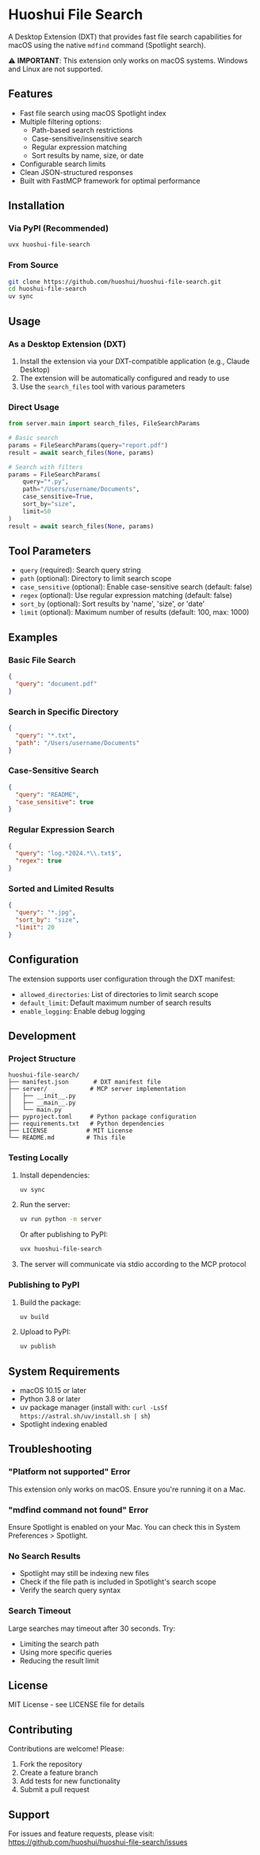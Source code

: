 # Huoshui File Search

A Desktop Extension (DXT) that provides fast file search capabilities for macOS using the native `mdfind` command (Spotlight search).

⚠️ **IMPORTANT**: This extension only works on macOS systems. Windows and Linux are not supported.

## Features

- Fast file search using macOS Spotlight index
- Multiple filtering options:
  - Path-based search restrictions
  - Case-sensitive/insensitive search
  - Regular expression matching
  - Sort results by name, size, or date
- Configurable search limits
- Clean JSON-structured responses
- Built with FastMCP framework for optimal performance

## Installation

### Via PyPI (Recommended)

```bash
uvx huoshui-file-search
```

### From Source

```bash
git clone https://github.com/huoshui/huoshui-file-search.git
cd huoshui-file-search
uv sync
```

## Usage

### As a Desktop Extension (DXT)

1. Install the extension via your DXT-compatible application (e.g., Claude Desktop)
2. The extension will be automatically configured and ready to use
3. Use the `search_files` tool with various parameters

### Direct Usage

```python
from server.main import search_files, FileSearchParams

# Basic search
params = FileSearchParams(query="report.pdf")
result = await search_files(None, params)

# Search with filters
params = FileSearchParams(
    query="*.py",
    path="/Users/username/Documents",
    case_sensitive=True,
    sort_by="size",
    limit=50
)
result = await search_files(None, params)
```

## Tool Parameters

- `query` (required): Search query string
- `path` (optional): Directory to limit search scope
- `case_sensitive` (optional): Enable case-sensitive search (default: false)
- `regex` (optional): Use regular expression matching (default: false)
- `sort_by` (optional): Sort results by 'name', 'size', or 'date'
- `limit` (optional): Maximum number of results (default: 100, max: 1000)

## Examples

### Basic File Search
```json
{
  "query": "document.pdf"
}
```

### Search in Specific Directory
```json
{
  "query": "*.txt",
  "path": "/Users/username/Documents"
}
```

### Case-Sensitive Search
```json
{
  "query": "README",
  "case_sensitive": true
}
```

### Regular Expression Search
```json
{
  "query": "log.*2024.*\\.txt$",
  "regex": true
}
```

### Sorted and Limited Results
```json
{
  "query": "*.jpg",
  "sort_by": "size",
  "limit": 20
}
```

## Configuration

The extension supports user configuration through the DXT manifest:

- `allowed_directories`: List of directories to limit search scope
- `default_limit`: Default maximum number of search results
- `enable_logging`: Enable debug logging

## Development

### Project Structure
```
huoshui-file-search/
├── manifest.json       # DXT manifest file
├── server/            # MCP server implementation
│   ├── __init__.py
│   ├── __main__.py
│   └── main.py
├── pyproject.toml     # Python package configuration
├── requirements.txt   # Python dependencies
├── LICENSE           # MIT License
└── README.md         # This file
```

### Testing Locally

1. Install dependencies:
   ```bash
   uv sync
   ```

2. Run the server:
   ```bash
   uv run python -m server
   ```

   Or after publishing to PyPI:
   ```bash
   uvx huoshui-file-search
   ```

3. The server will communicate via stdio according to the MCP protocol

### Publishing to PyPI

1. Build the package:
   ```bash
   uv build
   ```

2. Upload to PyPI:
   ```bash
   uv publish
   ```

## System Requirements

- macOS 10.15 or later
- Python 3.8 or later
- uv package manager (install with: `curl -LsSf https://astral.sh/uv/install.sh | sh`)
- Spotlight indexing enabled

## Troubleshooting

### "Platform not supported" Error
This extension only works on macOS. Ensure you're running it on a Mac.

### "mdfind command not found" Error
Ensure Spotlight is enabled on your Mac. You can check this in System Preferences > Spotlight.

### No Search Results
- Spotlight may still be indexing new files
- Check if the file path is included in Spotlight's search scope
- Verify the search query syntax

### Search Timeout
Large searches may timeout after 30 seconds. Try:
- Limiting the search path
- Using more specific queries
- Reducing the result limit

## License

MIT License - see LICENSE file for details

## Contributing

Contributions are welcome! Please:
1. Fork the repository
2. Create a feature branch
3. Add tests for new functionality
4. Submit a pull request

## Support

For issues and feature requests, please visit:
https://github.com/huoshui/huoshui-file-search/issues